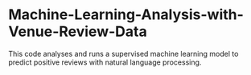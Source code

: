 # Machine-Learning-Analysis-with-Venue-Review-Data
This code analyses and runs a supervised machine learning model to predict positive reviews with natural language processing.
